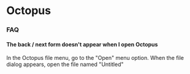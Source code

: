 # Octopus

### FAQ

#### The back / next form doesn't appear when I open Octopus

In the Octopus file menu, go to the "Open" menu option.  When the file dialog appears, open the file named "Untitled"
